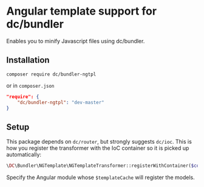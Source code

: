 # Angular template support for dc/bundler

Enables you to minify Javascript files using dc/bundler.

## Installation

```
composer require dc/bundler-ngtpl
```

or in `composer.json`

```json
"require": {
    "dc/bundler-ngtpl": "dev-master"
}
```

## Setup

This package depends on `dc/router`, but strongly suggests `dc/ioc`. This is how you register the transformer with
the IoC container so it is picked up automatically:

```php
\DC\Bundler\NGTemplate\NGTemplateTransformer::registerWithContainer($container, "module");
```

Specify the Angular module whose `$templateCache` will register the models.